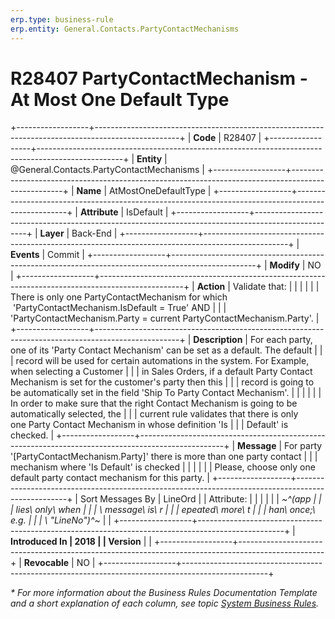 ```yaml
---
erp.type: business-rule
erp.entity: General.Contacts.PartyContactMechanisms
---
```


# R28407 PartyContactMechanism - At Most One Default Type
+------------------+---------------------------------------------------------------------------------------------------+
| **Code**         | R28407                                                                                            |
+------------------+---------------------------------------------------------------------------------------------------+
| **Entity**       | @General.Contacts.PartyContactMechanisms                                                          |
+------------------+---------------------------------------------------------------------------------------------------+
| **Name**         | AtMostOneDefaultType                                                                              |
+------------------+---------------------------------------------------------------------------------------------------+
| **Attribute**    | IsDefault                                                                                         |
+------------------+---------------------------------------------------------------------------------------------------+
| **Layer**        | Back-End                                                                                          |
+------------------+---------------------------------------------------------------------------------------------------+
| **Events**       | Commit                                                                                            |
+------------------+---------------------------------------------------------------------------------------------------+
| **Modify**       | NO                                                                                                |
+------------------+---------------------------------------------------------------------------------------------------+
| **Action**       | Validate that:                                                                                    |
|                  |                                                                                                   |
|                  | There is only one PartyContactMechanism for which  \'PartyContactMechanism.IsDefault = True\' AND |
|                  | \'PartyContactMechanism.Party = current PartyContactMechanism.Party\'.                            |
+------------------+---------------------------------------------------------------------------------------------------+
| **Description**  | For each party, one of its \'Party Contact Mechanism\' can be set as a default. The default       |
|                  | record will be used for certain automations in the system. For Example, when selecting a Customer |
|                  | in Sales Orders, if a default Party Contact Mechanism is set for the customer's party then this   |
|                  | record is going to be automatically set in the field \'Ship To Party Contact Mechanism\'.         |
|                  |                                                                                                   |
|                  | In order to make sure that the right Contact Mechanism is going to be automatically selected, the |
|                  | current rule validates that there is only one Party Contact Mechanism in whose definition \'Is    |
|                  | Default\' is checked.                                                                             |
+------------------+---------------------------------------------------------------------------------------------------+
| **Message**      | For party \'\[PartyContactMechanism.Party\]\' there is more than one party contact                |
|                  | mechanism where \'Is Default\' is checked                                                         |
|                  |                                                                                                   |
|                  | Please, choose only one default party contact mechanism for this party.                           |
+------------------+---------------------------------------------------------------------------------------------------+
| Sort Messages By | LineOrd                                                                                           |
| Attribute:       |                                                                                                   |
|                  |                                                                                                   |
| *~^(app          |                                                                                                   |
| lies\ only\ when |                                                                                                   |
| \ message\ is\ r |                                                                                                   |
| epeated\ more\ t |                                                                                                   |
| han\ once;\ e.g. |                                                                                                   |
| \ \"LineNo\")^~* |                                                                                                   |
+------------------+---------------------------------------------------------------------------------------------------+
| **Introduced In  | 2018                                                                                              |
| Version**        |                                                                                                   |
+------------------+---------------------------------------------------------------------------------------------------+
| **Revocable**    | NO                                                                                                |
+------------------+---------------------------------------------------------------------------------------------------+

*\* For more information about the Business Rules Documentation Template and a short explanation of each column, see
topic [System Business Rules](../templates/template-description-system-business-rules.md).*
